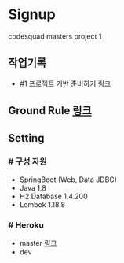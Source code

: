 # Signup

codesquad masters project 1

## 작업기록

- #1 프로젝트 기반 준비하기 [링크](https://github.com/Hyune-c/signup/issues/1)

## Ground Rule [링크](https://github.com/Hyune-c/signup/wiki/Groud-Rule)

## Setting

### # 구성 자원

- SpringBoot (Web, Data JDBC)
- Java 1.8
- H2 Database 1.4.200
- Lombok 1.18.8

### # Heroku

- master [링크](https://codesquad-signup.herokuapp.com/)
- dev
  